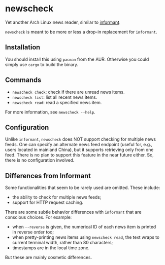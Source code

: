 # newscheck

Yet another Arch Linux news reader, similar to [informant](https://github.com/bradford-smith94/informant).

`newscheck` is meant to be more or less a drop-in replacement for `informant`.

## Installation

You should install this using `pacman` from the AUR. Otherwise you could simply use `cargo` to build the binary.

## Commands

* `newscheck check`: check if there are unread news items.
* `newscheck list`: list all recent news items.
* `newscheck read`: read a specified news item.

For more information, see `newscheck --help`.

## Configuration

Unlike `informant`, `newscheck` does NOT support checking for multiple news feeds. One can specify an alternate news feed endpoint (useful
for, e.g., users located in mainland China), but it supports retrieving only from one feed. There is no plan to support this feature in the
near future either. So, there is no configuration involved.

## Differences from Informant

Some functionalities that seem to be rarely used are omitted. These include:

* the ability to check for multiple news feeds;
* support for HTTP request caching.

There are some subtle behavior differences with `informant` that are conscious choices. For example:

* when `--reverse` is given, the numerical ID of each news item is printed in reverse order too;
* when pretty-printing news items using `newscheck read`, the text wraps to current terminal width, rather than 80 characters;
* timestamps are in the local time zone.

But these are mainly cosmetic differences.
